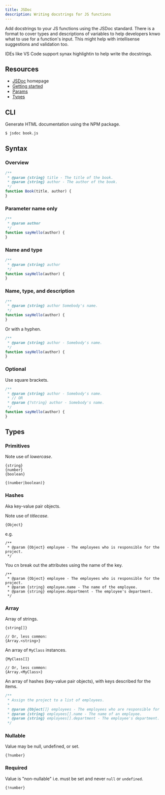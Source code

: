 ```yaml
---
title: JSDoc
description: Writing docstrings for JS functions
---
```


Add docstrings to your JS functions using the JSDoc standard. There is a format to cover types and descriptions of variables to help developers knwo what to use for a function's input. This might help with intellisense suggestions and validation too.

IDEs like VS Code support synax highlightin to help write the docstrings.


## Resources

- [JSDoc](https://jsdoc.app/) homepage
- [Getting started](https://jsdoc.app/about-getting-started.html)
- [Params](https://jsdoc.app/tags-param.html)
- [Types](https://jsdoc.app/tags-type.html)


## CLI

Generate HTML documentation using the NPM package.

```sh
$ jsdoc book.js
```


## Syntax

### Overview

```javascript
/**
 * @param {string} title - The title of the book.
 * @param {string} author - The author of the book.
 */
function Book(title, author) {
}
```

### Parameter name only

```javascript
/**
 * @param author
 */
function sayHello(author) {
}
```

### Name and type

```javascript
/**
 * @param {string} author
 */
function sayHello(author) {
}
```

### Name, type, and description

```javascript
/**
 * @param {string} author Somebody's name.
 */
function sayHello(author) {
}
```

Or with a hyphen.

```javascript
/**
 * @param {string} author - Somebody's name.
 */
function sayHello(author) {
}
```
 

### Optional

Use square brackets.

```javascript
/**
 * @param {string} author - Somebody's name.
 * // OR
 * @param {?string} author - Somebody's name.
 */
function sayHello(author) {
}
```


## Types

### Primitives

Note use of _lowercase_.

```
{string}
{number}
{boolean}

{(number|boolean)}
```

### Hashes

Aka key-value pair objects.

Note use of _titlecase_.

```
{Object}
```

e.g.

```javascipt
/**
 * @param {Object} employee - The employees who is responsible for the project.
 */
```

You cn break out the attributes using the name of the key.

```javascipt
/**
 * @param {Object} employee - The employees who is responsible for the project.
 * @param {string} employee.name - The name of the employee.
 * @param {string} employee.department - The employee's department.
 */
```

### Array

Array of strings.

```
{string[]}

// Or, less common:
{Array.<string>}
```

An array of `MyClass` instances.

```
{MyClass[]}

// Or, less common:
{Array.<MyClass>}
```

An array of hashes (key-value pair objects), with keys described for the items.

```javascript
/**
 * Assign the project to a list of employees.
 *
 * @param {Object[]} employees - The employees who are responsible for the project.
 * @param {string} employees[].name - The name of an employee.
 * @param {string} employees[].department - The employee's department.
 */
```

### Nullable

Value may be null, undefined, or set.

```
{?number}
```

### Required

Value is "non-nullable" i.e. must be set and never `null` or `undefined`.

```
{!number}
```
